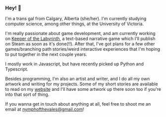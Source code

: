 ### Hey! 🌱 

I'm a trans gal from Calgary, Alberta (she/her). I'm currently studying computer science, among other things, at the University of Victoria. 

I'm really passionate about game development, and am currently working on <a href="">Keeper of the Labyrinth</a>, a text-based narrative game which I'll publish on Steam as soon as it's done(!!). After that, I've got plans for a few other games/branching path stories/weird interactive experiences that I'm hoping to put together in the next couple years.

I mostly work in Javascript, but have recently picked up Python and Typescript.

Besides programming, I'm also an artist and writer, and I do all my own artwork and writing for my projects. Some of my short stories are available to read on my <a href="https://www.nymphofthevales.com">website</a> and I'll have some artwork up there soon too if you're into that sort of thing.

If you wanna get in touch about anything at all, feel free to shoot me an email at nymphofthevales@gmail.com!

<!--
**nymphofthevales/nymphofthevales** is a ✨ _special_ ✨ repository because its `README.md` (this file) appears on your GitHub profile.

Here are some ideas to get you started:

- 🔭 I’m currently working on ...
- 🌱 I’m currently learning ...
- 👯 I’m looking to collaborate on ...
- 🤔 I’m looking for help with ...
- 💬 Ask me about ...
- 📫 How to reach me: ...
- 😄 Pronouns: ...
- ⚡ Fun fact: ...
-->
